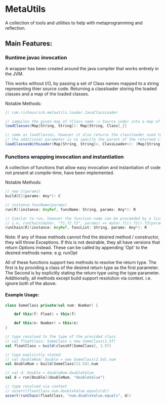 # MetaUtils
A collection of tools and utilities to help with metaprogramming and reflection.

## Main Features:

### Runtime javac invocation
A wrapper has been created around the java compiler that works entirely in the JVM. 

This works without I/O, by passing a set of Class names mapped to a string representing thier source code. 
Returning a classloader storing the loaded classes and a map of the loaded classes.

Notable Methods:
```Scala
// com.richousrick.metautils.loader.JavaClassLoader

// compiles the given map of (Class name -> Source code) into a map of (Class name -> class)
loadClasses(Map[String, String]): Map[String, Class[_]]

// same as loadClasses, however it also returns the classloader used to load the classes
// the additional parameter is to specify the parent of the returned classloader
loadClassesWithLoader(Map[String, String]<, ClassLoader>): (Map[String, Class[_]], ByteArrayClassLoader)
```



### Functions wrapping invocation and instantiation
A collection of functions that allow easy invocation and instantiation of code not present at compile-time, have been implemented. 

Notable Methods:
```Scala
// new C(params)
build[C](params: Any*): C

// instance.funcName(params)
run[R](instance: AnyRef, funcName: String, params: Any*): R

// Similar to run, however the function name can be preceeded by a list of parameter-less functions
// i.e. runChain(myVar, "f1.f2.f3", params) => myVar.f1().f2().f3(params)
runChain[R](instance: AnyRef, funcList: String, params: Any*): R
```
Note: If any of these methods cannot find the desired method / constructor, they will throw Exceptions. 
If this is not desirable, they all have versions that return Options instead. These can be called by appending 'Opt' to the desired methods name. e.g. runOpt 


All of these functions support two methods to resolve the return type. 
The first is by providing a class of the desired return type as the first parameter.
The Second is by explicitly stating the return type using the type parameter.
Additionally, all methods except build support resolution via context. i.e. ignore both of the above.

#### Example Usage:
```Scala
class SomeClass private(val num: Number) {

	def this(f: Float) = this(f)

	def this(n: Number) = this(n)
}

// type resolved to the type of the provided class
// val floatClass: SomeClass = new SomeClass(2.5f)
val floatClass = build(classOf[SomeClass], 2.5f)

// type explicitly stated
// val doubleNum: Double = new SomeClass(2.5d).num
val doubleNum = build[SomeClass](2.5d).num

// val d: Double = doubleNum.doubleValue
val d = run[Double](doubleNum, "doubleValue")

// type resolved via context
// assert(floatClass.num.doubleValue.equals(d))
assert(runChain(floatClass, "num.doubleValue.equals", d))
```

